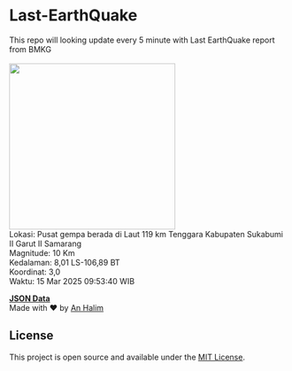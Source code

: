 # Last-EarthQuake
This repo will looking update every 5 minute with Last EarthQuake report from BMKG
<br>
<br>
<img src="undefined" width="300"/>
<br>
Lokasi: Pusat gempa berada di Laut 119 km Tenggara Kabupaten Sukabumi  II Garut II Samarang <br>
Magnitude: 10 Km <br>
Kedalaman: 8,01 LS-106,89 BT <br>
Koordinat: 3,0 <br>
Waktu: 15 Mar 2025 09:53:40 WIB <br>

<a href="./data/data.json">**JSON Data**</a>
<br>
Made with ❤️ by <a href="https://github.com/an-halim">An Halim</a>
## License

This project is open source and available under the [MIT License](LICENSE).
